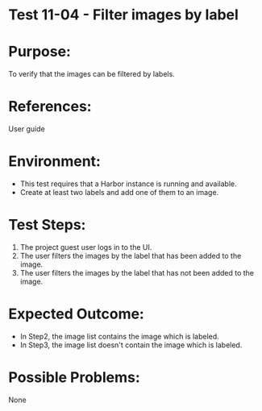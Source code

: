 Test 11-04 - Filter images by label
=======

# Purpose:

To verify that the images can be filtered by labels.

# References:
User guide

# Environment:
* This test requires that a Harbor instance is running and available.
* Create at least two labels and add one of them to an image.

# Test Steps:

1. The project guest user logs in to the UI.
2. The user filters the images by the label that has been added to the image.
3. The user filters the images by the label that has not been added to the image.

# Expected Outcome:

* In Step2, the image list contains the image which is labeled.  
* In Step3, the image list doesn't contain the image which is labeled.  

# Possible Problems:
None